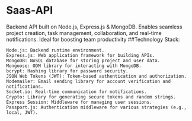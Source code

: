 # Saas-API
Backend API built on Node.js, Express.js &amp; MongoDB. Enables seamless project creation, task management, collaboration, and real-time notifications. Ideal for boosting team productivity
##Technology Stack:

    Node.js: Backend runtime environment.
    Express.js: Web application framework for building APIs.
    MongoDB: NoSQL database for storing project and user data.
    Mongoose: ODM library for interacting with MongoDB.
    bcrypt: Hashing library for password security.
    JSON Web Tokens (JWT): Token-based authentication and authorization.
    Nodemailer: Email sending library for account verification and notifications.
    Socket.io: Real-time communication for notifications.
    Crypto: Library for generating secure tokens and random strings.
    Express Session: Middleware for managing user sessions.
    Passport.js: Authentication middleware for various strategies (e.g., local, JWT).
